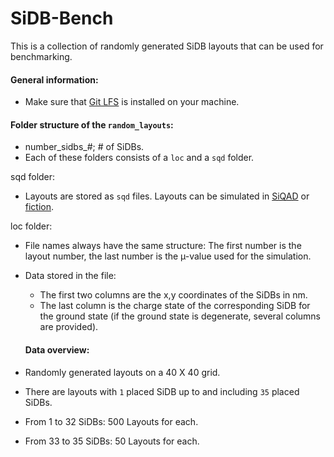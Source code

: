 # SiDB-Bench

This is a collection of randomly generated SiDB layouts that can be used for benchmarking. 

#### General information:

- Make sure that [Git LFS](https://git-lfs.com/) is installed on your machine. 

#### Folder structure of the ``random_layouts``:
- number_sidbs_#; # of SiDBs.
- Each of these folders consists of a ``loc`` and a ``sqd`` folder.

sqd folder:
- Layouts are stored as ``sqd`` files. Layouts can be simulated in [SiQAD](https://github.com/siqad) or [fiction](https://github.com/marcelwa).

loc folder:
- File names always have the same structure: The first number is the layout number, the last number is the µ-value used for the simulation.
- Data stored in the file: 
  -   The first two columns are the x,y coordinates of the SiDBs in nm.
  -   The last column is the charge state of the corresponding SiDB for the ground state (if the ground state is degenerate, several columns are provided).
  
  
  #### Data overview:
- Randomly generated layouts on a 40 X 40 grid.
- There are layouts with `1` placed SiDB up to and including `35` placed SiDBs.
- From 1 to 32 SiDBs: 500 Layouts for each.
- From 33 to 35 SiDBs: 50 Layouts for each.
